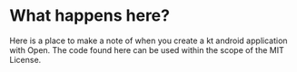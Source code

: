 # What happens here?

Here is a place to make a note of when you create a kt android application with Open.
The code found here can be used within the scope of the MIT License.
